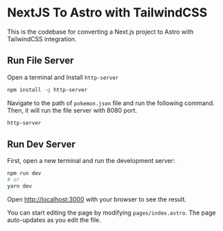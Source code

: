 # NextJS To Astro with TailwindCSS
This is the codebase for converting a Next.js project to Astro with TailwindCSS integration.

## Run File Server

Open a terminal and Install `http-server`

```bash
npm install -g http-server
```

Navigate to the path of `pokemon.json` file and run the following command. Then, it will run the file server with 8080 port.

```bash
http-server
```

## Run Dev Server

First, open a new terminal and run the development server:

```bash
npm run dev
# or
yarn dev
```

Open [http://localhost:3000](http://localhost:3000) with your browser to see the result.

You can start editing the page by modifying `pages/index.astro`. The page auto-updates as you edit the file.
